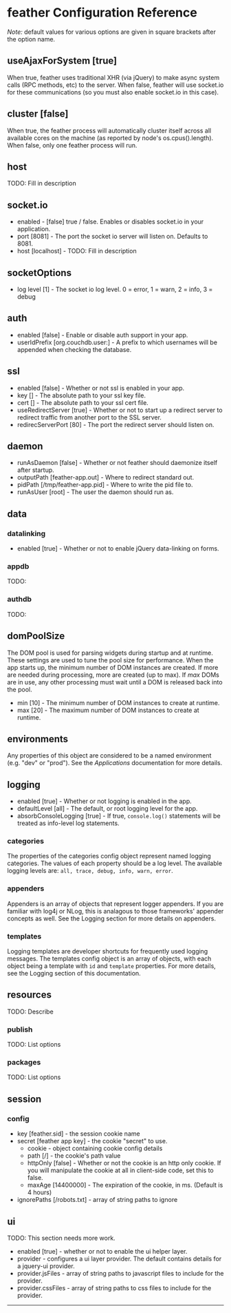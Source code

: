 # feather Configuration Reference #

_Note:_ default values for various options are given in square brackets after the option name.

## useAjaxForSystem [true]

When true, feather uses traditional XHR (via jQuery) to make async system calls (RPC methods, etc) to the server. When false, feather will use socket.io for these communications (so you must also enable socket.io in this case).

## cluster [false]

When true, the feather process will automatically cluster itself across all available cores on the machine (as reported by node's os.cpus().length). When false, only one feather process will run. 

## host

TODO: Fill in description

## socket.io

* enabled - [false] true / false.  Enables or disables socket.io in your application.
* port [8081] - The port the socket io server will listen on.  Defaults to 8081.
* host [localhost] - TODO: Fill in description

## socketOptions

* log level [1] - The socket io log level.  0 = error, 1 = warn, 2 = info, 3 = debug

## auth

* enabled [false] - Enable or disable auth support in your app.
* userIdPrefix [org.couchdb.user:] - A prefix to which usernames will be appended when checking the database.

## ssl

* enabled [false] - Whether or not ssl is enabled in your app.
* key [] - The absolute path to your ssl key file.
* cert [] - The absolute path to your ssl cert file.
* useRedirectServer [true] - Whether or not to start up a redirect server to redirect traffic from another port to the SSL server.
* redirecServerPort [80] - The port the redirect server should listen on.

## daemon

* runAsDaemon [false] - Whether or not feather should daemonize itself after startup.
* outputPath [feather-app.out] - Where to redirect standard out.
* pidPath [/tmp/feather-app.pid] - Where to write the pid file to.
* runAsUser [root] - The user the daemon should run as.

## data

### datalinking

* enabled [true] - Whether or not to enable jQuery data-linking on forms.

### appdb

TODO:

### authdb

TODO:

## domPoolSize
The DOM pool is used for parsing widgets during startup and at runtime.  These settings are used to tune the pool size for performance.  When the app starts up, the minimum number of DOM instances are created.  If more are needed during processing, more are created (up to max).  If _max_ DOMs are in use, any other processing must wait until a DOM is released back into the pool.

* min [10] - The minimum number of DOM instances to create at runtime.
* max [20] - The maximum number of DOM instances to create at runtime.

## environments

Any properties of this object are considered to be a named environment (e.g. "dev" or "prod").  See the _Applications_ documentation for more details.

## logging

* enabled [true] - Whether or not logging is enabled in the app.
* defaultLevel [all] - The default, or root logging level for the app.
* absorbConsoleLogging [true] - If true, `console.log()` statements will be treated as info-level log statements.

### categories
The properties of the categories config object represent named logging categories.  The values of each property should be a log level.  The available logging levels are: `all, trace, debug, info, warn, error`.


### appenders

Appenders is an array of objects that represent logger appenders.  If you are familiar with log4j or NLog, this is analagous to those frameworks' appender concepts as well.  See the Logging section for more details on appenders.

### templates

Logging templates are developer shortcuts for frequently used logging messages.  The templates config object is an array of objects, with each object being a template with `id` and `template` properties.  For more details, see the Logging section of this documentation.

## resources
TODO: Describe

### publish

TODO: List options

### packages

TODO: List options

## session

### config

* key [feather.sid] - the session cookie name
* secret [feather app key] - the cookie "secret" to use.
  * cookie - object containing cookie config details
  * path [/] - the cookie's path value
  * httpOnly [false] - Whether or not the cookie is an http only cookie.  If you will manipulate the cookie at all in client-side code, set this to false.
  * maxAge [14400000] - The expiration of the cookie, in ms. (Default is 4 hours)
* ignorePaths [/robots.txt] - array of string paths to ignore


## ui
TODO: This section needs more work.

* enabled [true] - whether or not to enable the ui helper layer.
* provider - configures a ui layer provider.  The default contains details for a jquery-ui provider.
* provider.jsFiles - array of string paths to javascript files to include for the provider.
* provider.cssFiles - array of string paths to css files to include for the provider.

----